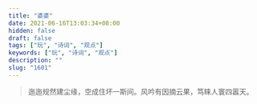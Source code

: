 ```yaml
---
title: "婆婆"
date: 2021-06-16T13:03:34+08:00
hidden: false
draft: false
tags: ["玩", "诗词", "观点"]
keywords: ["玩", "诗词", "观点"]
description: ""
slug: "1601"
---
```


> 迤迤规然建尘缘，空成住坏一斯间。风吟有因摘云果，笃睐人寰四嚣天。
<!--more-->